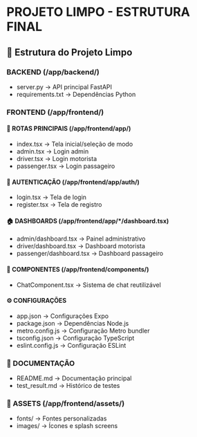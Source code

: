 # PROJETO LIMPO - ESTRUTURA FINAL

## 📂 Estrutura do Projeto Limpo

### BACKEND (/app/backend/)
- server.py         → API principal FastAPI
- requirements.txt  → Dependências Python

### FRONTEND (/app/frontend/)

#### 🎯 ROTAS PRINCIPAIS (/app/frontend/app/)
- index.tsx         → Tela inicial/seleção de modo
- admin.tsx         → Login admin
- driver.tsx        → Login motorista  
- passenger.tsx     → Login passageiro

#### 🔐 AUTENTICAÇÃO (/app/frontend/app/auth/)
- login.tsx         → Tela de login
- register.tsx      → Tela de registro

#### 🏠 DASHBOARDS (/app/frontend/app/*/dashboard.tsx)
- admin/dashboard.tsx     → Painel administrativo
- driver/dashboard.tsx    → Dashboard motorista
- passenger/dashboard.tsx → Dashboard passageiro

#### 🧩 COMPONENTES (/app/frontend/components/)
- ChatComponent.tsx → Sistema de chat reutilizável

#### ⚙️ CONFIGURAÇÕES
- app.json          → Configurações Expo
- package.json      → Dependências Node.js
- metro.config.js   → Configuração Metro bundler
- tsconfig.json     → Configuração TypeScript
- eslint.config.js  → Configuração ESLint

### 📄 DOCUMENTAÇÃO
- README.md         → Documentação principal
- test_result.md    → Histórico de testes

### 🎨 ASSETS (/app/frontend/assets/)
- fonts/            → Fontes personalizadas
- images/           → Ícones e splash screens


